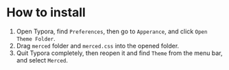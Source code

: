 # How to install

1. Open Typora, find `Preferences`, then go to `Apperance`, and click `Open Theme Folder`.
2. Drag `merced` folder and `merced.css` into the opened folder.
3. Quit Typora completely, then reopen it and find `Theme` from the menu bar, and select `Merced`.